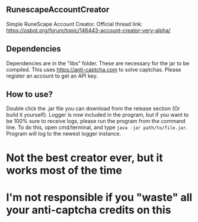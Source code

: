 ## RunescapeAccountCreator
Simple RuneScape Account Creator.
Official thread link: https://osbot.org/forum/topic/146443-account-creator-very-alpha/

## Dependencies
Dependencies are in the "libs" folder. These are necessary for the jar to be compiled. This uses https://anti-captcha.com to solve captchas. Please register an account to get an API key.

## How to use?
Double click the .jar file you can download from the release section (Or build it yourself).
Logger is now included in the program, but if you want to be 100% sure to receive logs, please run the program from the command line.
To do this, open cmd/terminal, and type ```java -jar path/to/file.jar```. Program will log to the newest logger instance.

# Not the best creator ever, but it works most of the time
# I'm not responsible if you "waste" all your anti-captcha credits on this
